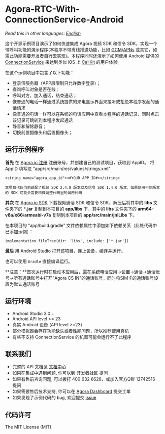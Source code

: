 # Agora-RTC-With-ConnectionService-Android

*Read this in other languages: [English](README.md)*

这个开源示例项目演示了如何快速集成 Agora 视频 SDK 和信令 SDK，实现一个带呼叫功能的演示程序(本程序不带离线推送功能，比如 [GCM](https://developers.google.com/cloud-messaging/)/[APNs](https://developer.apple.com/library/content/documentation/NetworkingInternet/Conceptual/RemoteNotificationsPG/APNSOverview.html) 或其它，如需此功能需要开发者自行去实现)。本程序同时还演示了如何使用 Android 提供的 [ConnectionService](https://developer.android.com/reference/android/telecom/ConnectionService) 来达到类似 iOS 上 [CallKit](https://developer.apple.com/documentation/callkit) 的用户体验。

在这个示例项目中包含了以下功能：

- 登录信服务器（APP层限制只允许数字登录）；
- 查询呼叫对象是否在线；
- 呼叫对方，加入通话，结束通话；
- 像普通的电话一样通过系统提供的来电显示界面来接听或拒绝本程序发起的通话请求
- 像普通的电话一样可以在系统的电话应用中查看本程序的通话记录，同时点击该记录可跳转到本程序发起通话
- 静音和解除静音；
- 切换前置摄像头和后置摄像头；

## 运行示例程序
**首先** 在 [Agora.io 注册](https://dashboard.agora.io/cn/signup/) 注册账号，并创建自己的测试项目，获取到 AppID。
将 AppID 填写进 "app/src/main/res/values/strings.xml"

```
<string name="agora_app_id"><#YOUR APP ID#></string>

```

`本项目代码当前适配了视频 SDK 2.4.0 版本以及信令 SDK 1.4.0 版本，如果使用不同版本的 SDK 可能会需要稍微调整代码里的调用代码`

**其次** 在 [Agora.io SDK](https://docs.agora.io/en/Agora%20Platform/downloads) 下载视频通话 SDK 和信令 SDK，解压后将其中的 **libs** 文件夹下的 ***.jar** 复制到本项目的 **app/libs** 下，其中的 **libs** 文件夹下的 **arm64-v8a**/**x86**/**armeabi-v7a** 复制到本项目的 **app/src/main/jniLibs** 下。

在本项目的 "app/build.gradle" 文件依赖属性中添加如下依赖关系（此处代码中已添加示例）：

```
implementation fileTree(dir: 'libs', include: ['*.jar'])
```

**最后** 用 Android Studio 打开该项目，连上设备，编译并运行。

也可以使用 `Gradle` 直接编译运行。

**注意：**首次运行时在启动本应用后，需在系统电话应用->设置->通话->通话账号->所有通话账号中打开"Agora CS IN"的通话账号，同时将SIM卡的通话账号设置为默认通话账号

## 运行环境
- Android Studio 3.0 +
- Android API level >= 23
- 真实 Android 设备 (API level >=23)
- 部分模拟器会存在功能缺失或者性能问题，所以推荐使用真机
- 有些不支持 ConnectionService 的机器可能会运行不了此程序

## 联系我们
- 完整的 API 文档见 [文档中心](https://docs.agora.io/cn/)
- 如果在集成中遇到问题, 你可以到 [开发者社区](https://dev.agora.io/cn/) 提问
- 如果有售前咨询问题, 可以拨打 400 632 6626，或加入官方Q群 12742516 提问
- 如果需要售后技术支持, 你可以在 [Agora Dashboard](https://dashboard.agora.io) 提交工单
- 如果发现了示例代码的 bug, 欢迎提交 [issue](https://github.com/AgoraIO/Advanced-Video/issues)

## 代码许可
The MIT License (MIT).
